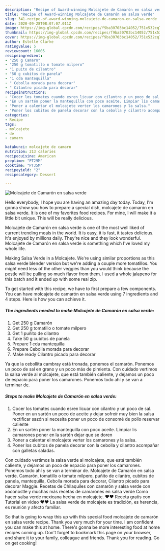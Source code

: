 ```yaml
---
description: "Recipe of Award-winning Molcajete de Camarón en salsa verde"
title: "Recipe of Award-winning Molcajete de Camarón en salsa verde"
slug: 341-recipe-of-award-winning-molcajete-de-camaron-en-salsa-verde
date: 2020-09-28T08:07:07.011Z
image: https://img-global.cpcdn.com/recipes/f9ba30703bc14052/751x532cq70/molcajete-de-camaron-en-salsa-verde-foto-principal.jpg
thumbnail: https://img-global.cpcdn.com/recipes/f9ba30703bc14052/751x532cq70/molcajete-de-camaron-en-salsa-verde-foto-principal.jpg
cover: https://img-global.cpcdn.com/recipes/f9ba30703bc14052/751x532cq70/molcajete-de-camaron-en-salsa-verde-foto-principal.jpg
author: Estelle Clarke
ratingvalue: 5
reviewcount: 16005
recipeingredient:
- "250 g Camarn"
- "250 g tomatillo o tomate milpero"
- "1 puito de cilantro"
- "50 g cubitos de panela"
- "1 cda mantequilla"
- " Cebolla morada para decorar"
- " Cilantro picado para decorar"
recipeinstructions:
- "Cocer los tomates cuando esren licuar con cilantro y un poco de sal. Poner en un sartén un poco de aceite y dejar sofreír muy bien la salsa rectificar sazón si necesita poner un poco de consomé de pollo reservar caliente"
- "En un sartén poner la mantequilla con poco aceite. Limpiar lis camarones poner en la sartén dejar que se doren"
- "Poner a calentar el molcajete verter los camarones y la salsa."
- "Poner los cubitos de panela decorar con la cebolla y cilantro acompañar con galletas saladas."
categories:
- Recipe
tags:
- molcajete
- de
- camarn

katakunci: molcajete de camarn 
nutrition: 213 calories
recipecuisine: American
preptime: "PT29M"
cooktime: "PT35M"
recipeyield: "2"
recipecategory: Dessert

---
```



![Molcajete de Camarón en salsa verde](https://img-global.cpcdn.com/recipes/f9ba30703bc14052/751x532cq70/molcajete-de-camaron-en-salsa-verde-foto-principal.jpg)

Hello everybody, I hope you are having an amazing day today. Today, I'm gonna show you how to prepare a special dish, molcajete de camarón en salsa verde. It is one of my favorites food recipes. For mine, I will make it a little bit unique. This will be really delicious.

Molcajete de Camarón en salsa verde is one of the most well liked of current trending meals in the world. It is easy, it is fast, it tastes delicious. It's enjoyed by millions daily. They're nice and they look wonderful. Molcajete de Camarón en salsa verde is something which I've loved my whole life.

Making Salsa Verde in a Molcajete. We&#39;re using similar proportions as this salsa verde blender version but we&#39;re adding a couple more tomatillos. You might need less of the other veggies than you would think because the pestle will be pulling so much flavor from them. I used a whole jalapeno for this batch and it ended up with some real zip.


To get started with this recipe, we have to first prepare a few components. You can have molcajete de camarón en salsa verde using 7 ingredients and 4 steps. Here is how you can achieve it.

<!--inarticleads1-->

##### The ingredients needed to make Molcajete de Camarón en salsa verde:

1. Get 250 g Camarón
1. Get 250 g tomatillo o tomate milpero
1. Get 1 puñito de cilantro
1. Take 50 g cubitos de panela
1. Prepare 1 cda mantequilla
1. Prepare  Cebolla morada para decorar
1. Make ready  Cilantro picado para decorar


Ya que la cebollita cambray está tronada, ponemos el camarón. Ponemos un poco de sal en grano y un poco más de pimienta. Con cuidado vertimos la salsa verde al molcajete, que está también caliente, y dejamos un poco de espacio para poner los camarones. Ponemos todo ahí y se van a terminar de. 

<!--inarticleads2-->

##### Steps to make Molcajete de Camarón en salsa verde:

1. Cocer los tomates cuando esren licuar con cilantro y un poco de sal. Poner en un sartén un poco de aceite y dejar sofreír muy bien la salsa rectificar sazón si necesita poner un poco de consomé de pollo reservar caliente
1. En un sartén poner la mantequilla con poco aceite. Limpiar lis camarones poner en la sartén dejar que se doren
1. Poner a calentar el molcajete verter los camarones y la salsa.
1. Poner los cubitos de panela decorar con la cebolla y cilantro acompañar con galletas saladas.


Con cuidado vertimos la salsa verde al molcajete, que está también caliente, y dejamos un poco de espacio para poner los camarones. Ponemos todo ahí y se van a terminar de. Molcajete de Camarón en salsa verde. Camarón, tomatillo o tomate milpero, puñito de cilantro, cubitos de panela, mantequilla, Cebolla morada para decorar, Cilantro picado para decorar Maggie. Recetas de Chilaquiles con camarón y salsa verde con xoconostle y muchas más recetas de camarones en salsa verde Como hacer salsa verde mexicana hecha en molcajete. ♥♥ Receta gratis con Tutorial en video ♥♥ La salsa verde de molcajete es tradición, es herencia, es reunión y afecto familiar. 

So that is going to wrap this up with this special food molcajete de camarón en salsa verde recipe. Thank you very much for your time. I am confident you can make this at home. There's gonna be more interesting food at home recipes coming up. Don't forget to bookmark this page on your browser, and share it to your family, colleague and friends. Thank you for reading. Go on get cooking!
